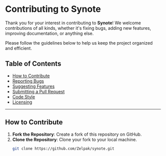 # Contributing to Synote

Thank you for your interest in contributing to **Synote**! We welcome contributions of all kinds, whether it's fixing bugs, adding new features, improving documentation, or anything else.

Please follow the guidelines below to help us keep the project organized and efficient.

## Table of Contents
- [How to Contribute](#how-to-contribute)
- [Reporting Bugs](#reporting-bugs)
- [Suggesting Features](#suggesting-features)
- [Submitting a Pull Request](#submitting-a-pull-request)
- [Code Style](#code-style)
- [Licensing](#licensing)

---

## How to Contribute

1. **Fork the Repository**: Create a fork of this repository on GitHub.
2. **Clone the Repository**: Clone your fork to your local machine.
   ```bash
   git clone https://github.com/Zelpak/synote.git
